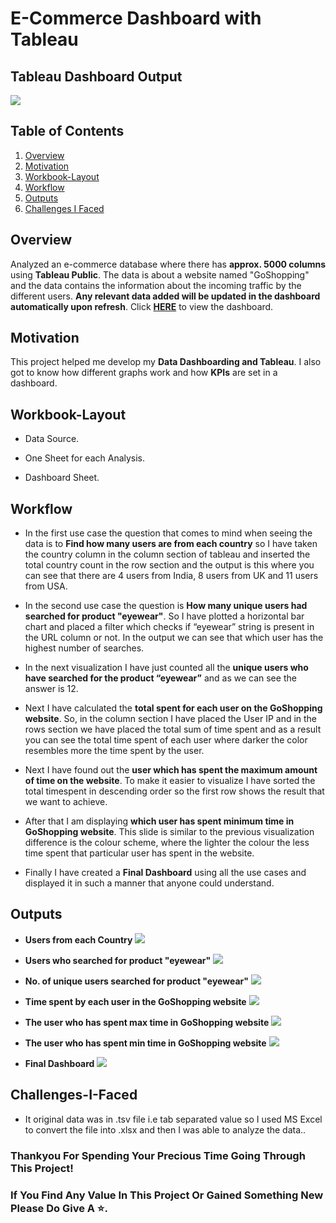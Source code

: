 
# E-Commerce Dashboard with Tableau

## Tableau Dashboard Output

![](https://github.com/Kens3i/TableauEcommerceDataAnalysis/blob/main/Images/Tableau%20Dashboard.png?raw=true)

## Table of Contents

1.  [Overview](https://github.com/Kens3i/TableauEcommerceDataAnalysis#Overview)
2.  [Motivation](https://github.com/Kens3i/TableauEcommerceDataAnalysis#Motivation)
3.  [Workbook-Layout](https://github.com/Kens3i/TableauEcommerceDataAnalysis#Workbook-Layout)
4.  [Workflow](https://github.com/Kens3i/TableauEcommerceDataAnalysis#Workflow)
5. [Outputs](https://github.com/Kens3i/TableauEcommerceDataAnalysis#Outputs)
6.  [Challenges I Faced](https://github.com/Kens3i/TableauEcommerceDataAnalysis#Challenges-I-Faced)


## Overview
Analyzed an e-commerce database where there has **approx. 5000 columns** using **Tableau Public**. The data is about a website named "GoShopping" and the data contains the information about the incoming traffic by the different users. **Any relevant data added will be updated in the dashboard automatically upon refresh**.
Click **[HERE](https://public.tableau.com/views/EcommerceWebsiteVizualisation/Dashboard?:language=en-US&publish=yes&:display_count=n&:origin=viz_share_link)** to view the dashboard.

## Motivation

This project helped me develop my **Data Dashboarding and Tableau**. I also got to know how different graphs work and how **KPIs** are set in a dashboard.

## Workbook-Layout

- Data Source.

- One Sheet for each Analysis.

- Dashboard Sheet.


## Workflow

- In the first use case the question that comes to mind when seeing the data is to **Find how many users are from each country** so I have taken the country column in the column section of tableau and inserted the total country count in the row section and the output is this where you can see that there are 4 users from India, 8 users from UK and 11 users from USA.

- In the second use case the question is **How many unique users had searched for product "eyewear"**. So I have plotted a horizontal bar chart and placed a filter which checks if “eyewear” string is present in the URL column or not. In the output we can see that which user has the highest number of searches.

- In the next visualization I have just counted all the **unique users who have searched for the product “eyewear”** and as we can see the answer is 12.

- Next I have calculated the **total spent for each user on the GoShopping website**. So, in the column section I have placed the User IP and in the rows section we have placed the total sum of time spent and as a result you can see the total time spent of each user where darker the color resembles more the time spent by the user.

- Next I have found out the **user which has spent the maximum amount of time on the website**. To make it easier to visualize I have sorted the total timespent in descending order so the first row shows the result that we want to achieve.

- After that I am displaying **which user has spent minimum time in GoShopping website**. This slide is similar to the previous visualization difference is the colour scheme, where the lighter the colour the less time spent that particular user has spent in the website.

- Finally I have created a **Final Dashboard** using all the use cases and displayed it in such a manner that anyone could understand.


## Outputs

- **Users from each Country**
![](https://github.com/Kens3i/TableauEcommerceDataAnalysis/blob/main/Images/Users%20from%20each%20country.png?raw=true)

- **Users who searched for product "eyewear"**
![](https://github.com/Kens3i/TableauEcommerceDataAnalysis/blob/main/Images/All%20users%20searched%20for%20product%20eyewear.png?raw=true)

- **No. of unique users searched for product "eyewear"**
![](https://github.com/Kens3i/TableauEcommerceDataAnalysis/blob/main/Images/No.%20of%20unique%20users%20searched%20for%20product%20eyewear.png?raw=true)

- **Time spent by each user in the GoShopping website**
![](https://github.com/Kens3i/TableauEcommerceDataAnalysis/blob/main/Images/Time%20spent%20by%20each%20user.png?raw=true)

- **The user who has spent max time in GoShopping website**
![](https://github.com/Kens3i/TableauEcommerceDataAnalysis/blob/main/Images/Max%20time%20spent%20by%20an%20user.png?raw=true)

- **The user who has spent min time in GoShopping website**
![](https://github.com/Kens3i/TableauEcommerceDataAnalysis/blob/main/Images/Min%20time%20spent%20by%20user.png?raw=true)

- **Final Dashboard**
![](https://github.com/Kens3i/TableauEcommerceDataAnalysis/blob/main/Images/Tableau%20Dashboard.png?raw=true)

## Challenges-I-Faced

- It original data was in .tsv file i.e tab separated value so I used MS Excel to convert the file into .xlsx and then I was able to analyze the data..


### Thankyou For Spending Your Precious Time Going Through This Project!
### If You Find Any Value In This Project Or Gained Something New Please Do Give A ⭐.
